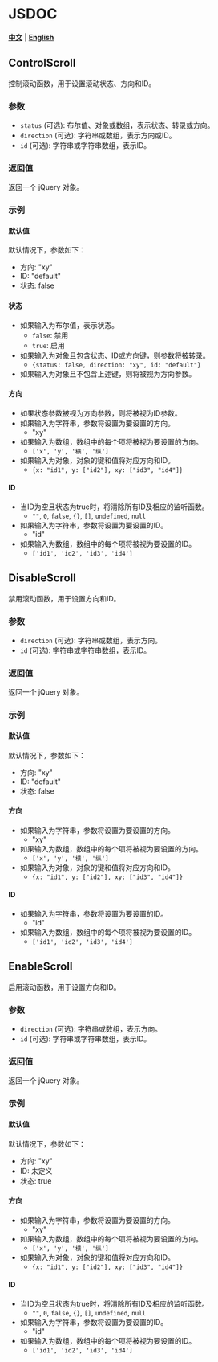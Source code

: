 # JSDOC

**[中文](https://github.com/gxlydlyf/jquery-disable-scroll-plugin/blob/main/JSDOC/JSDOC_zh.md)**
|
**[English](https://github.com/gxlydlyf/jquery-disable-scroll-plugin/blob/main/JSDOC/JSDOC.md)**

## ControlScroll

控制滚动函数，用于设置滚动状态、方向和ID。

### 参数

- `status` (可选): 布尔值、对象或数组，表示状态、转录或方向。
- `direction` (可选): 字符串或数组，表示方向或ID。
- `id` (可选): 字符串或字符串数组，表示ID。

### 返回值

返回一个 jQuery 对象。

### 示例

#### 默认值

默认情况下，参数如下：

- 方向: "xy"
- ID: "default"
- 状态: false

#### 状态

- 如果输入为布尔值，表示状态。
    - `false`: 禁用
    - `true`: 启用
- 如果输入为对象且包含状态、ID或方向键，则参数将被转录。
    - `{status: false, direction: "xy", id: "default"}`
- 如果输入为对象且不包含上述键，则将被视为方向参数。

#### 方向

- 如果状态参数被视为方向参数，则将被视为ID参数。
- 如果输入为字符串，参数将设置为要设置的方向。
    - "xy"
- 如果输入为数组，数组中的每个项将被视为要设置的方向。
    - `['x', 'y', '横', '纵']`
- 如果输入为对象，对象的键和值将对应方向和ID。
    - `{x: "id1", y: ["id2"], xy: ["id3", "id4"]}`

#### ID

- 当ID为空且状态为true时，将清除所有ID及相应的监听函数。
    - `""`, `0`, `false`, `{}`, `[]`, `undefined`, `null`
- 如果输入为字符串，参数将设置为要设置的ID。
    - "id"
- 如果输入为数组，数组中的每个项将被视为要设置的ID。
    - `['id1', 'id2', 'id3', 'id4']`

## DisableScroll

禁用滚动函数，用于设置方向和ID。

### 参数

- `direction` (可选): 字符串或数组，表示方向。
- `id` (可选): 字符串或字符串数组，表示ID。

### 返回值

返回一个 jQuery 对象。

### 示例

#### 默认值

默认情况下，参数如下：

- 方向: "xy"
- ID: "default"
- 状态: false

#### 方向

- 如果输入为字符串，参数将设置为要设置的方向。
    - "xy"
- 如果输入为数组，数组中的每个项将被视为要设置的方向。
    - `['x', 'y', '横', '纵']`
- 如果输入为对象，对象的键和值将对应方向和ID。
    - `{x: "id1", y: ["id2"], xy: ["id3", "id4"]}`

#### ID

- 如果输入为字符串，参数将设置为要设置的ID。
    - "id"
- 如果输入为数组，数组中的每个项将被视为要设置的ID。
    - `['id1', 'id2', 'id3', 'id4']`

## EnableScroll

启用滚动函数，用于设置方向和ID。

### 参数

- `direction` (可选): 字符串或数组，表示方向。
- `id` (可选): 字符串或字符串数组，表示ID。

### 返回值

返回一个 jQuery 对象。

### 示例

#### 默认值

默认情况下，参数如下：

- 方向: "xy"
- ID: 未定义
- 状态: true

#### 方向

- 如果输入为字符串，参数将设置为要设置的方向。
    - "xy"
- 如果输入为数组，数组中的每个项将被视为要设置的方向。
    - `['x', 'y', '横', '纵']`
- 如果输入为对象，对象的键和值将对应方向和ID。
    - `{x: "id1", y: ["id2"], xy: ["id3", "id4"]}`

#### ID

- 当ID为空且状态为true时，将清除所有ID及相应的监听函数。
    - `""`, `0`, `false`, `{}`, `[]`, `undefined`, `null`
- 如果输入为字符串，参数将设置为要设置的ID。
    - "id"
- 如果输入为数组，数组中的每个项将被视为要设置的ID。
    - `['id1', 'id2', 'id3', 'id4']`
